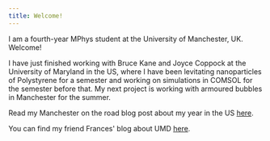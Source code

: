 ```yaml
---
title: Welcome!
---
```

I am a fourth-year MPhys student at the University of Manchester, UK. Welcome!

I have just finished working with Bruce Kane and Joyce Coppock at the University of Maryland in the US, where I have been levitating nanoparticles of Polystyrene for a semester and working on simulations in COMSOL for the semester before that. My next project is working with armoured bubbles in Manchester for the summer.

Read my Manchester on the road blog post about my year in the US [here](https://manchesterontheroad.com/2025/04/07/adventures-in-america/).

You can find my friend Frances' blog about UMD [here](https://francesmaryconnoll.wixsite.com/my-life-at-umd-1).
